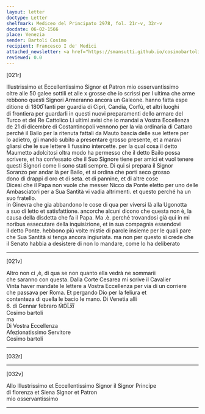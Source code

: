 ```yaml
---
layout: letter
doctype: Letter
shelfmark: Mediceo del Principato 2978, fol. 21r-v, 32r-v
docdate: 06-02-1566
place: Venezia
sender: Bartoli Cosimo
recipient: Francesco I de' Medici
attached_newsletter: <a href="https://smansutti.github.io/cosimobartoli/texts/3079_105/">3079_105</a>
reviewed: 0.0
---
```


[021r]  
  
  
Illustrissimo et Eccellentissimo Signor et Patron mio osservantissimo  
oltre alle 50 galee sottili et alle x grosse che io scrissi per l ultima che arme  
rebbono questi Signori Armeranno ancora un Galeone. hanno fatta espe  
ditione di 1800̅ fanti per guardia di Cipri, Candia, Corfù, et altri luoghi  
di frontiera per guardarli in questi nuovi preparamenti dello armare del  
Turco et del Re Cattolico Li ultimi avisi che io mandai a Vostra Eccellenza  
de 21 di dicembre di Costantinopoli vennono per la via ordinaria di Cattaro  
perché il Bailo per la ritenuta fattali da Mauto bascia delle sue lettere per  
lo adietro, gli mandò subito a presentare grosso presente, et a maravi  
gliarsi che le sue lettere li fussino intercette. per la qual cosa il detto  
Maumetto adolcitosi oltra modo ha permesso che il detto Bailo possa  
scrivere, et ha confessato che il Suo Signore tiene per amici et vuol tenere  
questi Signori come li sono stati sempre. Di qui si prepara il Signor  
Soranzo per andar là per Bailo, et si ordina che porti seco grosso  
dono di drappi d oro et di seta. et di pannine, et di altre cose  
Dicesi che il Papa non vuole che messer Nicco da Ponte eletto per uno delle  
Ambasciatori per a Sua Santità vi vadia altrimenti. et questo perché ha un suo fratello.  
in Ginevra che gia abbandono le cose di qua per viversi là alla Ugonotta  
a suo di letto et satisfattione. ancorche alcuni dicono che questa non è, la  
causa della disdetta che fa il Papa. Ma .è. perché trovandosi già qui in mi  
noribus essecutare della inquisizione, et in sua compagnia essendovi  
il detto Ponte. hebbono più volte mistie di parole insieme per le quali pare  
che Sua Santità si tenga ancora ingiuriata. ma non per questo si crede che  
il Senato habbia a desistere di non lo mandare, come lo ha deliberato  
  
---  

[021v]  
  
  
Altro non ci ,è, di qua se non quanto ella vedrà ne sommarii  
che saranno con questa. Dalla Corte Cesarea mi scrive il Cavalier  
Vinta haver mandate le lettere a Vostra Eccellenza per via di un corriere  
che passava per Roma. Et pergando Dio per la feliura et  
contenteza di quella le bacio le mano. Di Venetia alli  
6. di Gennar febraro M̅D̅L̅x̅i̅  
Cosimo bartoli  
ma  
Di Vostra Eccellenza  
Afezionatissimo Servitore  
Cosimo bartoli  
  
---  

[032r]  
  
  
  
---  

[032v]  
  
  
Allo Illustrissimo et Eccellentissimo Signor il Signor Principe  
di fiorenza et Siena Signor et Patron  
mio osservantissimo  
  
---  

